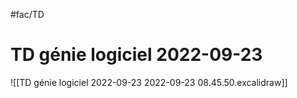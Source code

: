 #fac/TD 
# TD génie logiciel 2022-09-23

![[TD génie logiciel 2022-09-23 2022-09-23 08.45.50.excalidraw]]